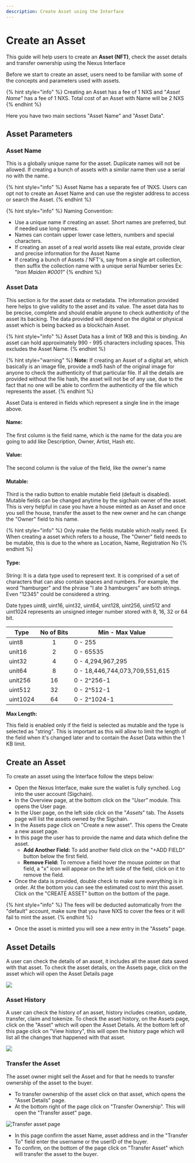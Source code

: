 ```yaml
---
description: Create Asset using the Interface
---
```


# Create an Asset

This guide will help users to create an **Asset (NFT)**, check the asset details and transfer ownership  using the Nexus Interface

Before we start to create an asset, users need to be familiar with some of the concepts and parameters used with assets.

{% hint style="info" %}
Creating an Asset has a fee of 1 NXS and "_Asset Name"_ has a fee of 1 NXS. Total cost of an Asset with Name will be 2 NXS
{% endhint %}

Here you have two main sections "Asset Name" and "Asset Data".

## Asset Parameters

### Asset Name

This is a globally unique name for the asset. Duplicate names will not be allowed. If creating a bunch of  assets with a similar name then use a serial no with the name.&#x20;

{% hint style="info" %}
Asset Name has a separate fee of 1NXS. Users can opt not to create an Asset Name and can use the register address to access or search the Asset.
{% endhint %}

{% hint style="info" %}
Naming Convention:

* Use a unique name if creating an asset. Short names are preferred, but if needed use long names.
* Names can contain upper lower case letters, numbers and special characters.
* If creating an asset of a real world assets like real estate, provide clear and precise information for the Asset Name&#x20;
* If creating a bunch of Assets / NFT's, say from a single art collection, then suffix the collection name with a unique serial Number series Ex: "_Iron Maiden #0001"_
{% endhint %}

### Asset Data

This section is for the asset data or metadata. The information provided here helps to give validity to the asset and its value. The asset data has to be precise, complete and should enable anyone to check authenticity of the asset its backing. The data provided will depend on the digital or physical asset which is being backed as a blockchain Asset. &#x20;

{% hint style="info" %}
Asset Data has a limit of 1KB and this is binding. An asset can hold approximately 990 - 995 characters including spaces. This excludes the Asset Name.
{% endhint %}

{% hint style="warning" %}
**Note:** If creating an Asset of a digital art, which basically is an image file, provide a md5 hash of the original image for anyone to check the authenticity of that particular file. If all the details are provided without the file hash, the asset will not be of any use, due to the fact that no one will be able to confirm the authenticity of the file which represents the asset.&#x20;
{% endhint %}

Asset Data is entered in fields which represent a single line in the image above.&#x20;

#### Name:&#x20;

The first column is the field name, which is the name for the data you are going to add like Description, Owner, Artist, Hash etc.

#### Value:&#x20;

The second column is the value of the field, like the owner's name

#### Mutable:

Third is the radio button to enable mutable field (default is disabled). Mutable fields can be changed anytime by the sigchain owner of the asset. This is very helpful in case you have a house minted as an Asset and once you sell the house, transfer the asset to the new owner and he can change the "Owner" field to his name.

{% hint style="info" %}
Only make the fields mutable which really need. Ex When creating a asset which refers to a house, The "Owner" field needs to be mutable, this is due to the  where as Location, Name, Registration No&#x20;
{% endhint %}

#### Type:

String: It is a data type used to represent text. It is comprised of a set of characters that can also contain spaces and numbers. For example, the word "hamburger" and the phrase "I ate 3 hamburgers" are both strings. Even "12345" could be considered a string.&#x20;

Date types uint8, uint16, uint32, uint64, uint128, uint256, uint512 and uint1024 represents an unsigned integer number stored with 8, 16, 32 or 64 bit.&#x20;

|       Type | No of Bits | Min - Max Value                |
| ---------- | :--------: | ------------------------------ |
| uint8      |      1     | 0 - 255                        |
| unit16     |      2     | 0 - 65535                      |
| uint32     |      4     | 0 - 4,294,967,295              |
| unit64     |      8     | 0 - 18,446,744,073,709,551,615 |
| unit256    |     16     | 0 - 2^256-1                    |
| uint512    |     32     | 0 - 2^512-1                    |
| uint1024   |     64     | 0 - 2^1024-1                   |

**Max Length:**

This field is enabled only if the field is selected as mutable and the type is selected as "string". This is important as this will allow to limit the length of the field when it's changed later and to contain the Asset Data within the 1 KB limit.

## Create an Asset

To create an asset using the Interface follow the steps below:

* Open the Nexus Interface, make sure the wallet is fully synched. Log into the user account (Sigchain).
* In the Overview page, at the bottom click on the "_User"_ module. This opens the User page.
* In the User page, on the left side click on the "_Assets_" tab. The Assets page will list the assets owned by the Sigchain.
* In the Assets page click on "Create a new asset". This opens the Create a new asset page.
* In this page the user has to provide the name and data which define the asset.&#x20;
  * **Add Another Field:** To add another field click on the "+ADD FIELD" button below the first field.
  * **Remove Field:** To remove a field hover the mouse pointer on that field, a "x" icon will appear on the left side of the field, click on it to remove the field.
* Once the data is provided, double check to make sure everything is in order. At the bottom you can see the estimated cost to mint this asset. Click on the "CREATE ASSET" button on the bottom of the page.

{% hint style="info" %}
The fees will be deducted automatically from the "default" account, make sure that you have NXS to cover the fees or it will fail to mint the asset.&#x20;
{% endhint %}

* Once the asset is minted you will see a new entry in the "Assets" page.

## Asset Details

A user can check the details of an asset, it includes all the asset data saved with that asset.  To check the asset details, on the Assets page, click on the asset which will open the Asset Details page&#x20;

![](<../../.gitbook/assets/Asset Details.png>)

### Asset History

A user can check the history of an asset, history includes creation, update, transfer, claim and tokenize. To check the asset history, on the Assets page, click on the "Asset" which will open the Asset Details. At the bottom left of this page click on "View history", this will open the history page which will list all the changes that happened with that asset.   &#x20;

![](<../../.gitbook/assets/Asset History.png>)

### Transfer the Asset

The asset owner might sell the Asset and for that he needs to transfer ownership of the asset to the buyer.&#x20;

* To transfer ownership of the asset click on that asset, which opens the "Asset Details" page.
* At the bottom right of the page click on "Transfer Ownership". This will open the "Transfer asset" page.

![Transfer asset page](<../../.gitbook/assets/Transfer Asset.png>)

* In this page confirm the asset Name, asset address and in the "Transfer To" field enter the username or the userID of the buyer.
* To confirm, on the bottom of the page click on "Transfer Asset" which will transfer the asset to the buyer.

